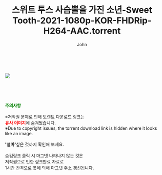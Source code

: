 ﻿---
layout: post
title:  "스위트 투스 사슴뿔을 가진 소년-Sweet Tooth-2021-1080p-KOR-FHDRip-H264-AAC.torrent"
author: John
categories: [ 영화 ]
tags: [  ]
image: https://torrentrj52.com/uploadfile/full/d3f7414fd5f0ad80bd79feca53508b4383a7191b.jpg 
description: "스위트 투스 사슴뿔을 가진 소년-Sweet Tooth-2021-1080p-KOR-FHDRip-H264-AAC torrent 정보 공유"
toc: true
toc_sticky: true
---

<br>
<p><img src="https://torrentrj52.com/uploadfile/full/d3f7414fd5f0ad80bd79feca53508b4383a7191b.jpg"/></p>
    
<br><br><br>
<p data-ke-size="size16"><b><span style="color: green;">주의사항</span></b><br /><br />※저작권 문제로 인해 토렌트 다운로드 링크는<br /><b><span style="color: red;">유사 이미지</span></b>에 숨겨뒀습니다.<br />※Due to copyright issues, the torrent download link is hidden where it looks like an image.<br /><br /><b>'설마'</b>싶은 것까지 확인해 보세요.<br /><br />숨김링크 클릭 시 마그넷 나타나지 않는 것은<br />저작권으로 인한 링크만료 자료로<br />1시간 간격으로 봇에 의해 마그넷 주소 갱신됩니다.</p>
